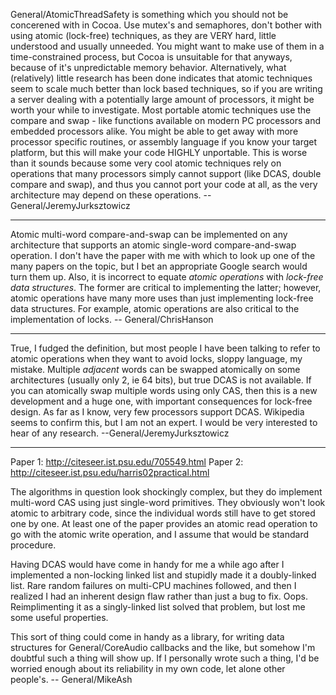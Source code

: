 General/AtomicThreadSafety is something which you should not be concerened with in Cocoa.
Use mutex's and semaphores, don't bother with using atomic (lock-free) techniques, as they are VERY hard, little understood and usually unneeded. You might want to make use of them in a time-constrained process, but Cocoa is unsuitable for that anyways, because of it's unpredictable memory behavior. Alternatively, what  (relatively) little research has been done indicates that atomic techniques seem to scale much better than lock based techniques, so if you are writing a server dealing with a potentially large amount of processors, it might be worth your while to investigate. Most portable atomic techniques use the compare and swap - like functions available on modern PC processors and embedded processors alike. You might be able to get away with more processor specific routines, or assembly language if you know your target platform, but this will make your code HIGHLY unportable. This is worse than it sounds because some very cool atomic techniques rely on operations that many processors simply cannot support (like DCAS, double compare and swap), and thus you cannot port your code at all, as the very architecture may depend on these operations. --General/JeremyJurksztowicz

----

Atomic multi-word compare-and-swap can be implemented on any architecture that supports an atomic single-word compare-and-swap operation.  I don't have the paper with me with which to look up one of the many papers on the topic, but I bet an appropriate Google search would turn them up.  Also, it is incorrect to equate *atomic operations* with *lock-free data structures*.  The former are critical to implementing the latter; however, atomic operations have many more uses than just implementing lock-free data structures.  For example, atomic operations are also critical to the implementation of locks.  -- General/ChrisHanson

----

True, I fudged the definition, but most people I have been talking to refer to atomic operations when they want to avoid locks, sloppy language, my mistake. Multiple *adjacent* words can be swapped atomically on some architectures (usually only 2, ie 64 bits), but true DCAS is not available. If you can atomically swap multiple words using only CAS, then this is a new development and a huge one, with important consequences for lock-free design. As far as I know, very few processors support DCAS. Wikipedia seems to confirm this, but I am not an expert. I would be very interested to hear of any research. --General/JeremyJurksztowicz

----

Paper 1: http://citeseer.ist.psu.edu/705549.html
Paper 2: http://citeseer.ist.psu.edu/harris02practical.html

The algorithms in question look shockingly complex, but they do implement multi-word CAS using just single-word primitives. They obviously won't look atomic to arbitrary code, since the individual words still have to get stored one by one. At least one of the paper provides an atomic read operation to go with the atomic write operation, and I assume that would be standard procedure.

Having DCAS would have come in handy for me a while ago after I implemented a non-locking linked list and stupidly made it a doubly-linked list. Rare random failures on multi-CPU machines followed, and then I realized I had an inherent design flaw rather than just a bug to fix. Oops. Reimplimenting it as a singly-linked list solved that problem, but lost me some useful properties.

This sort of thing could come in handy as a library, for writing data structures for General/CoreAudio callbacks and the like, but somehow I'm doubtful such a thing will show up. If I personally wrote such a thing, I'd be worried enough about its reliability in my own code, let alone other people's. -- General/MikeAsh